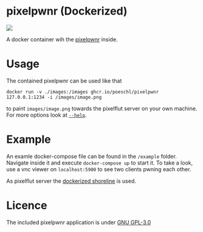 # pixelpwnr (Dockerized)

[![](https://img.shields.io/github/license/Poeschl/docker-pixelpwnr.svg?maxAge=3600)](https://github.com/Poeschl/docker-pixelpwnr/blob/master/LICENCE)

A docker container wih the [pixelpwnr](https://github.com/timvisee/pixelpwnr) inside.

# Usage

The contained pixelpwnr can be used like that

`docker run -v ./images:/images ghcr.io/poeschl/pixelpwnr 127.0.0.1:1234 -i /images/image.png`

to paint `images/image.png` towards the pixelflut server on your own machine. For more options look at [`--help`](https://github.com/timvisee/pixelpwnr#help).

# Example

An examle docker-compose file can be found in the `/example` folder. Navigate inside it and execute `docker-compose up` to start it.
To take a look, use a vnc viewer on `localhost:5900` to see two clients pwning each other.

As pixelflut server the [dockerized shoreline](https://github.com/Poeschl/docker-shoreline) is used.

# Licence

The included pixelpwnr application is under [GNU GPL-3.0](https://raw.githubusercontent.com/timvisee/pixelpwnr/master/LICENSE)
